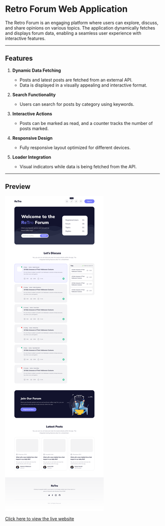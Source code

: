 # Retro Forum Web Application

The Retro Forum is an engaging platform where users can explore, discuss, and share opinions on various topics. The application dynamically fetches and displays forum data, enabling a seamless user experience with interactive features.

---

## Features

1. **Dynamic Data Fetching**  
   - Posts and latest posts are fetched from an external API.
   - Data is displayed in a visually appealing and interactive format.

2. **Search Functionality**  
   - Users can search for posts by category using keywords.

3. **Interactive Actions**  
   - Posts can be marked as read, and a counter tracks the number of posts marked.

4. **Responsive Design**  
   - Fully responsive layout optimized for different devices.

5. **Loader Integration**  
   - Visual indicators while data is being fetched from the API.

---

## Preview

![Preview Image](preview.png)

[Click here to view the live website](https://shahrukkabir.github.io/Scooby/)

